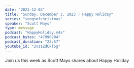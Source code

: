 ```yaml
---
date: "2023-12-03"
title: "Sunday, December 3, 2023 | Happy Holiday"
series: "songsofchristmas"
speaker: "Scott Mays"
type: message
podcast: "HappyHoliday.m4a"
podcast_bytes: "47990204"
podcast_duration: "23:57"
youtube_id: "2vz1ZdCkl5g"
---
```

Join us this week as Scott Mays shares about Happy Holiday
